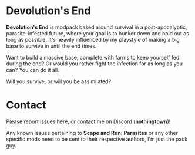 # Devolution's End
**Devolution's End** is modpack based around survival in a post-apocalyptic, parasite-infested future, where your goal is to hunker down and hold out as long as possible. It's heavily influenced by my playstyle of making a big base to survive in until the end times.

Want to build a massive base, complete with farms to keep yourself fed during the end? Or would you rather fight the infection for as long as you can? You can do it all.

Will you survive, or will you be assimilated?


# Contact
Please report issues here, or contact me on Discord (**nothingtown**)!

Any known issues pertaining to **Scape and Run: Parasites** or any other specific mods need to be sent to their respective authors, I'm just the pack guy.
